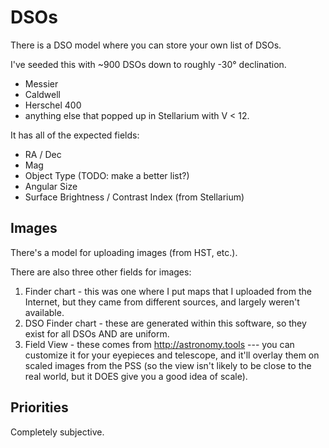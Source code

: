# DSOs

There is a DSO model where you can store your own list of DSOs.

I've seeded this with ~900 DSOs down to roughly -30° declination.
* Messier
* Caldwell
* Herschel 400
* anything else that popped up in Stellarium with V < 12.

It has all of the expected fields:
* RA / Dec
* Mag
* Object Type (TODO: make a better list?)
* Angular Size
* Surface Brightness / Contrast Index (from Stellarium)

## Images

There's a model for uploading images (from HST, etc.).

There are also three other fields for images:

1. Finder chart - this was one where I put maps that I uploaded from the Internet, but they came from different sources, and largely weren't available.
2. DSO Finder chart - these are generated within this software, so they exist for all DSOs AND are uniform.
3. Field View - these comes from http://astronomy.tools --- you can customize it for your eyepieces and telescope, and it'll overlay them on scaled images from the PSS (so the view isn't likely to be close to the real world, but it DOES give you a good idea of scale).

## Priorities

Completely subjective.

